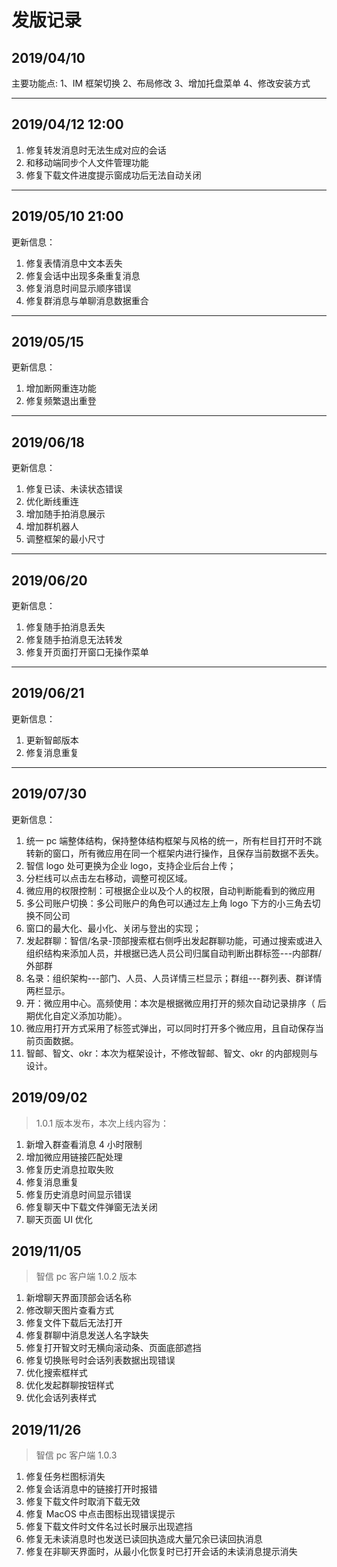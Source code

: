 # 发版记录

## 2019/04/10

主要功能点:
1、IM 框架切换
2、布局修改
3、增加托盘菜单
4、修改安装方式

---

## 2019/04/12 12:00

1. 修复转发消息时无法生成对应的会话
2. 和移动端同步个人文件管理功能
3. 修复下载文件进度提示窗成功后无法自动关闭

---

## 2019/05/10 21:00

更新信息：

1. 修复表情消息中文本丢失
2. 修复会话中出现多条重复消息
3. 修复消息时间显示顺序错误
4. 修复群消息与单聊消息数据重合

---

## 2019/05/15

更新信息：

1. 增加断网重连功能
2. 修复频繁退出重登

---

## 2019/06/18

更新信息：

1. 修复已读、未读状态错误
2. 优化断线重连
3. 增加随手拍消息展示
4. 增加群机器人
5. 调整框架的最小尺寸

---

## 2019/06/20

更新信息：

1. 修复随手拍消息丢失
2. 修复随手拍消息无法转发
3. 修复开页面打开窗口无操作菜单

---

## 2019/06/21

更新信息：

1. 更新智邮版本
2. 修复消息重复

---

## 2019/07/30

更新信息：

1. 统一 pc 端整体结构，保持整体结构框架与风格的统一，所有栏目打开时不跳转新的窗口，所有微应用在同一个框架内进行操作，且保存当前数据不丢失。
2. 智信 logo 处可更换为企业 logo，支持企业后台上传；
3. 分栏线可以点击左右移动，调整可视区域。
4. 微应用的权限控制：可根据企业以及个人的权限，自动判断能看到的微应用
5. 多公司账户切换：多公司账户的角色可以通过左上角 logo 下方的小三角去切换不同公司
6. 窗口的最大化、最小化、关闭与登出的实现；
7. 发起群聊：智信/名录-顶部搜索框右侧呼出发起群聊功能，可通过搜索或进入组织结构来添加人员，并根据已选人员公司归属自动判断出群标签---内部群/外部群
8. 名录：组织架构---部门、人员、人员详情三栏显示；群组---群列表、群详情两栏显示。
9. 开：微应用中心。高频使用：本次是根据微应用打开的频次自动记录排序（ 后期优化自定义添加功能）。
10. 微应用打开方式采用了标签式弹出，可以同时打开多个微应用，且自动保存当前页面数据。
11. 智邮、智文、okr：本次为框架设计，不修改智邮、智文、okr 的内部规则与设计。

## 2019/09/02

> 1.0.1 版本发布，本次上线内容为：

1. 新增入群查看消息 4 小时限制
2. 增加微应用链接匹配处理
3. 修复历史消息拉取失败
4. 修复消息重复
5. 修复历史消息时间显示错误
6. 修复聊天中下载文件弹窗无法关闭
7. 聊天页面 UI 优化

## 2019/11/05

> 智信 pc 客户端 1.0.2 版本

1. 新增聊天界面顶部会话名称
2. 修改聊天图片查看方式
3. 修复文件下载后无法打开
4. 修复群聊中消息发送人名字缺失
5. 修复打开智文时无横向滚动条、页面底部遮挡
6. 修复切换账号时会话列表数据出现错误
7. 优化搜索框样式
8. 优化发起群聊按钮样式
9. 优化会话列表样式

## 2019/11/26

> 智信 pc 客户端 1.0.3

1. 修复任务栏图标消失
2. 修复会话消息中的链接打开时报错
3. 修复下载文件时取消下载无效
4. 修复 MacOS 中点击图标出现错误提示
5. 修复下载文件时文件名过长时展示出现遮挡
6. 修复无未读消息时也发送已读回执造成大量冗余已读回执消息
7. 修复在非聊天界面时，从最小化恢复时已打开会话的未读消息提示消失

